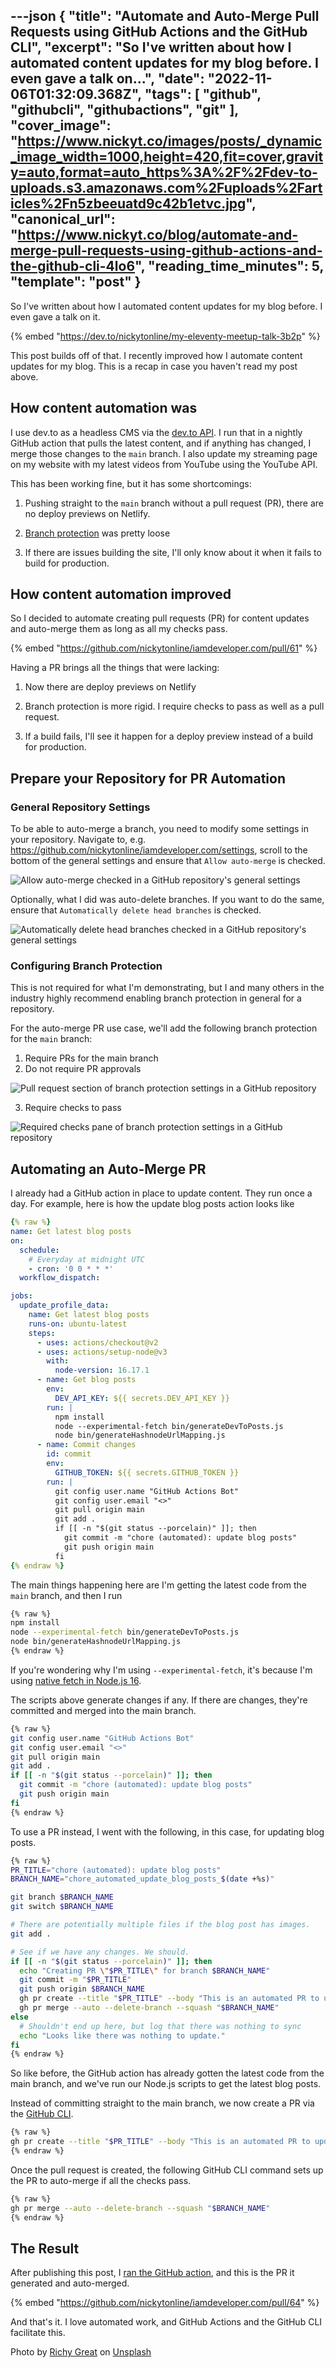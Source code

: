 ---json
{
  "title": "Automate and Auto-Merge Pull Requests using GitHub Actions and the GitHub CLI",
  "excerpt": "So I've written about how I automated content updates for my blog before. I even gave a talk on...",
  "date": "2022-11-06T01:32:09.368Z",
  "tags": [
    "github",
    "githubcli",
    "githubactions",
    "git"
  ],
  "cover_image": "https://www.nickyt.co/images/posts/_dynamic_image_width=1000,height=420,fit=cover,gravity=auto,format=auto_https%3A%2F%2Fdev-to-uploads.s3.amazonaws.com%2Fuploads%2Farticles%2Fn5zbeeuatd9c42b1etvc.jpg",
  "canonical_url": "https://www.nickyt.co/blog/automate-and-merge-pull-requests-using-github-actions-and-the-github-cli-4lo6",
  "reading_time_minutes": 5,
  "template": "post"
}
---

So I've written about how I automated content updates for my blog before. I even gave a talk on it.

{% embed "https://dev.to/nickytonline/my-eleventy-meetup-talk-3b2p" %}

This post builds off of that. I recently improved how I automate content updates for my blog. This is a recap in case you haven't read my post above.

## How content automation was

I use dev.to as a headless CMS via the [dev.to API](https://dev.to/t/api). I run that in a nightly GitHub action that pulls the latest content, and if anything has changed, I merge those changes to the `main` branch. I also update my streaming page on my website with my latest videos from YouTube using the YouTube API.

This has been working fine, but it has some shortcomings:

1. Pushing straight to the `main` branch without a pull request (PR), there are no deploy previews on Netlify.

2. [Branch protection](https://docs.github.com/en/repositories/configuring-branches-and-merges-in-your-repository/defining-the-mergeability-of-pull-requests/about-protected-branches) was pretty loose

3. If there are issues building the site, I'll only know about it when it fails to build for production.

## How content automation improved

So I decided to automate creating pull requests (PR) for content updates and auto-merge them as long as all my checks pass.

{% embed "https://github.com/nickytonline/iamdeveloper.com/pull/61" %}

Having a PR brings all the things that were lacking:

1. Now there are deploy previews on Netlify

2. Branch protection is more rigid. I require checks to pass as well as a pull request.

3. If a build fails, I'll see it happen for a deploy preview instead of a build for production.

## Prepare your Repository for PR Automation

### General Repository Settings

To be able to auto-merge a branch, you need to modify some settings in your repository. Navigate to, e.g. https://github.com/nickytonline/iamdeveloper.com/settings, scroll to the bottom of the general settings and ensure that `Allow auto-merge` is checked.

![Allow auto-merge checked in a GitHub repository's general settings](https://www.nickyt.co/images/posts/_uploads_articles_ydpifg55ey6b6rnvh1yc.png)

Optionally, what I did was auto-delete branches. If you want to do the same, ensure that `Automatically delete head branches` is checked.

![Automatically delete head branches checked in a GitHub repository's general settings](https://www.nickyt.co/images/posts/_uploads_articles_5ybamm8gve0cl96p1l38.png)

### Configuring Branch Protection

This is not required for what I'm demonstrating, but I and many others in the industry highly recommend enabling branch protection in general for a repository.

For the auto-merge PR use case, we'll add the following branch protection for the `main` branch:

1. Require PRs for the main branch
2. Do not require PR approvals

![Pull request section of branch protection settings in a GitHub repository](https://www.nickyt.co/images/posts/_uploads_articles_s8gl2yej8bmk1nu1jz6o.png)

3. Require checks to pass

![Required checks pane of branch protection settings in a GitHub repository](https://www.nickyt.co/images/posts/_uploads_articles_d9xwgx9uatfq8psjcefy.png)

## Automating an Auto-Merge PR

I already had a GitHub action in place to update content. They run once a day. For example, here is how the update blog posts action looks like

```yaml
{% raw %}
name: Get latest blog posts
on:
  schedule:
    # Everyday at midnight UTC
    - cron: '0 0 * * *'
  workflow_dispatch:

jobs:
  update_profile_data:
    name: Get latest blog posts
    runs-on: ubuntu-latest
    steps:
      - uses: actions/checkout@v2
      - uses: actions/setup-node@v3
        with:
          node-version: 16.17.1
      - name: Get blog posts
        env:
          DEV_API_KEY: ${{ secrets.DEV_API_KEY }}
        run: |
          npm install
          node --experimental-fetch bin/generateDevToPosts.js
          node bin/generateHashnodeUrlMapping.js
      - name: Commit changes
        id: commit
        env:
          GITHUB_TOKEN: ${{ secrets.GITHUB_TOKEN }}
        run: |
          git config user.name "GitHub Actions Bot"
          git config user.email "<>"
          git pull origin main
          git add .
          if [[ -n "$(git status --porcelain)" ]]; then
            git commit -m "chore (automated): update blog posts"
            git push origin main
          fi
{% endraw %}
```

The main things happening here are I'm getting the latest code from the `main` branch, and then I run

```bash
{% raw %}
npm install
node --experimental-fetch bin/generateDevToPosts.js
node bin/generateHashnodeUrlMapping.js
{% endraw %}
```

If you're wondering why I'm using `--experimental-fetch`, it's because I'm using [native fetch in Node.js 16](https://nodejs.org/fa/blog/release/v16.15.0/#add-fetch-api).

The scripts above generate changes if any. If there are changes, they're committed and merged into the main branch.

```bash
{% raw %}
git config user.name "GitHub Actions Bot"
git config user.email "<>"
git pull origin main
git add .
if [[ -n "$(git status --porcelain)" ]]; then
  git commit -m "chore (automated): update blog posts"
  git push origin main
fi
{% endraw %}
```

To use a PR instead, I went with the following, in this case, for updating blog posts.

```bash
{% raw %}
PR_TITLE="chore (automated): update blog posts"
BRANCH_NAME="chore_automated_update_blog_posts_$(date +%s)"

git branch $BRANCH_NAME
git switch $BRANCH_NAME

# There are potentially multiple files if the blog post has images.
git add .

# See if we have any changes. We should.
if [[ -n "$(git status --porcelain)" ]]; then
  echo "Creating PR \"$PR_TITLE\" for branch $BRANCH_NAME"
  git commit -m "$PR_TITLE"
  git push origin $BRANCH_NAME
  gh pr create --title "$PR_TITLE" --body "This is an automated PR to update blog posts"
  gh pr merge --auto --delete-branch --squash "$BRANCH_NAME"
else
  # Shouldn't end up here, but log that there was nothing to sync
  echo "Looks like there was nothing to update."
fi
{% endraw %}
```

So like before, the GitHub action has already gotten the latest code from the main branch, and we've run our Node.js scripts to get the latest blog posts.

Instead of committing straight to the main branch, we now create a PR via the [GitHub CLI](https://cli.github.com/).

```bash
{% raw %}
gh pr create --title "$PR_TITLE" --body "This is an automated PR to update blog posts"
{% endraw %}
```

Once the pull request is created, the following GitHub CLI command sets up the PR to auto-merge if all the checks pass.

```bash
{% raw %}
gh pr merge --auto --delete-branch --squash "$BRANCH_NAME"
{% endraw %}
```

## The Result

After publishing this post, I [ran the GitHub action](https://github.com/nickytonline/iamdeveloper.com/actions/runs/3402455746), and this is the PR it generated and auto-merged.

{% embed "https://github.com/nickytonline/iamdeveloper.com/pull/64" %}

And that's it. I love automated work, and GitHub Actions and the GitHub CLI facilitate this.

Photo by <a href="https://unsplash.com/@richygreat?utm_source=unsplash&utm_medium=referral&utm_content=creditCopyText">Richy Great</a> on <a href="https://unsplash.com/s/photos/github?utm_source=unsplash&utm_medium=referral&utm_content=creditCopyText">Unsplash</a>

